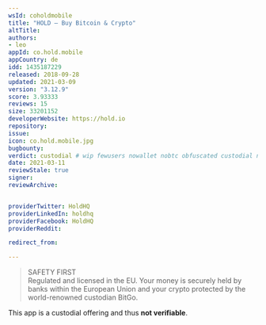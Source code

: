 ```yaml
---
wsId: coholdmobile
title: "HOLD — Buy Bitcoin & Crypto"
altTitle: 
authors:
- leo
appId: co.hold.mobile
appCountry: de
idd: 1435187229
released: 2018-09-28
updated: 2021-03-09
version: "3.12.9"
score: 3.93333
reviews: 15
size: 33201152
developerWebsite: https://hold.io
repository: 
issue: 
icon: co.hold.mobile.jpg
bugbounty: 
verdict: custodial # wip fewusers nowallet nobtc obfuscated custodial nosource nonverifiable reproducible bounty defunct
date: 2021-03-11
reviewStale: true
signer: 
reviewArchive:


providerTwitter: HoldHQ
providerLinkedIn: holdhq
providerFacebook: HoldHQ
providerReddit: 

redirect_from:

---
```


> SAFETY FIRST<br>
  Regulated and licensed in the EU. Your money is securely held by banks within
  the European Union and your crypto protected by the world-renowned custodian
  BitGo.

This app is a custodial offering and thus **not verifiable**.


